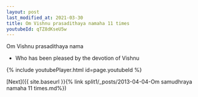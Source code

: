 ```yaml
---
layout: post
last_modified_at: 2021-03-30
title: Om Vishnu prasadithaya namaha 11 times
youtubeId: qTZ8dKseU5w
---
```

 
 
Om Vishnu prasadithaya nama 
 
 -  Who has been pleased by the devotion of Vishnu 
 
  
 
  
 
 
 
 
 
 


{% include youtubePlayer.html id=page.youtubeId %}
 
[Next]({{ site.baseurl }}{% link  split1/_posts/2013-04-04-Om samudhraya namaha 11 times.md%})
 
